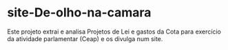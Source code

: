 # site-De-olho-na-camara

Este projeto extrai e analisa Projetos de Lei e gastos da Cota para exercício da atividade parlamentar (Ceap) e os divulga num site.
